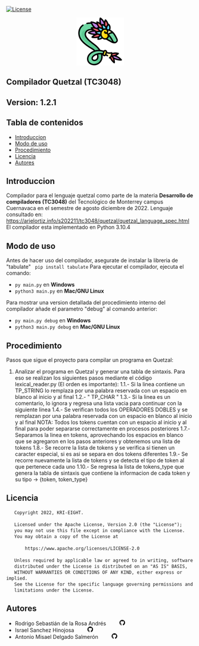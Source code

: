[![License](https://img.shields.io/badge/License-Apache_2.0-blue.svg)](https://opensource.org/licenses/Apache-2.0)
<p align="center">
    <img src="img/quetzal_logo.png" alt="logo_quetzal">
</p>

## Compilador Quetzal (TC3048) <!-- omit in toc --> 
## Version: 1.2.1 <!-- omit in toc --> 
## Tabla de contenidos <!-- omit in toc --> 
- [Introduccion](#introduccion)
- [Modo de uso](#modo-de-uso)
- [Procedimiento](#procedimiento)
- [Licencia](#licencia)
- [Autores](#autores)


## Introduccion
Compilador para el lenguaje quetzal como parte de la materia **Desarrollo de compiladores (TC3048)** del Tecnol&oacute;gico de Monterrey campus Cuernavaca en el semestre de agosto diciembre de 2022. 
Lenguaje consultado en: https://arielortiz.info/s202211/tc3048/quetzal/quetzal_language_spec.html 
El compilador esta implementado en Python 3.10.4

## Modo de uso
Antes de hacer uso del compilador, asegurate de instalar la libreria de "tabulate" ``` pip install tabulate```
Para ejecutar el compilador, ejecuta el comando: 

- ``` py main.py ``` en **Windows**
- ``` python3 main.py ``` en **Mac/GNU Linux**

Para mostrar una version detallada del procedimiento interno del compilador añade el parametro "debug" al comando anterior:

- ``` py main.py debug ``` en **Windows**
- ``` python3 main.py debug ``` en **Mac/GNU Linux**

## Procedimiento

Pasos que sigue el proyecto para compilar un programa en Quetzal:
1. Analizar el programa en Quetzal y generar una tabla de sintaxis.
    Para eso se realizan los siguientes pasos mediante el código lexical_reader.py (El orden es importante):
    1.1.- Si la linea contiene un TP_STRING         lo remplaza por una palabra reservada con un espacio en blanco al inicio y al final 
    1.2.-            "            TP_CHAR                                                          "
    1.3.- Si la linea es un comentario, lo ignora y regresa una lista vacia para continuar con la siguiente linea
    1.4.- Se verifican todos los OPERADORES DOBLES y se remplazan por una palabra reservada con un espacio en blanco al inicio y al final
        NOTA: Todos los tokens cuentan con un espacio al inicio y al final para poder separarse correctamente en procesos posteriores
    1.7.- Separamos la linea en tokens, aprovechando los espacios en blanco que se agregaron en los pasos anteriores y obtenemos una lista de tokens
    1.8.- Se recorre la lista de tokens y se verifica si tienen un caracter especial, si es asi se separa en dos tokens diferentes
    1.9.- Se recorre nuevamente la lista de tokens y se detecta el tipo de token al que pertenece cada uno
    1.10.- Se regresa la lista de tokens_type que genera la tabla de sintaxis que contiene la informacion de cada token y su tipo -> {token, token_type}

## Licencia
``` 
   Copyright 2022, KRI-EIGHT. 

   Licensed under the Apache License, Version 2.0 (the "License");
   you may not use this file except in compliance with the License.
   You may obtain a copy of the License at

       https://www.apache.org/licenses/LICENSE-2.0

   Unless required by applicable law or agreed to in writing, software
   distributed under the License is distributed on an "AS IS" BASIS,
   WITHOUT WARRANTIES OR CONDITIONS OF ANY KIND, either express or implied.
   See the License for the specific language governing permissions and
   limitations under the License.
```
## Autores
- Rodrigo Sebasti&aacute;n de la Rosa Andr&eacute;s <a href="https://github.com/RodrigoSebastian"><img src="img/git.png" height="15rem" style="margin-left: 2rem;"></a>
- Israel Sanchez Hinojosa <a href="https://github.com/Isra-14"><img src="img/git.png" height="15rem" style="margin-left: 2rem;"></a>
- Antonio Misael Delgado Salmer&oacute;n <a href="https://github.com/MisaDelgado10"><img src="img/git.png" height="15rem" style="margin-left:2rem;"></a>